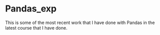 # Pandas_exp

This is some of the most recent work that I have done with Pandas in the latest course that I have done.
